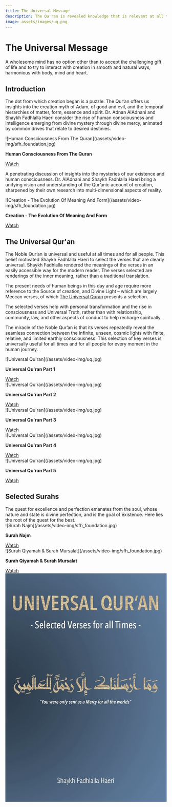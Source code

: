 ```yaml
---
title: The Universal Message
description: The Qu'ran is revealed knowledge that is relevant at all times for all people. It is a mercy upon all the worlds. In this collected series of talks, Shaykh Fadhlalla, Dr Adnan AlAdnani, Shaykh Saadi Shakur and Syed Haider Mehdi explore its inner meanings and outer roots.
image: assets/images/uq.png
---
```


# The Universal Message

<div class="callout">
A wholesome mind has no option other than to accept the challenging gift of life and to try to interact with creation in smooth and natural ways, harmonious with body, mind and heart.
</div>

## Introduction

The dot from which creation began is a puzzle. The Qur’an offers us insights into the creation myth of Adam, of good and evil, and the temporal hierarchies of matter, form, essence and spirit. Dr. Adnan AlAdnani and Shaykh Fadhlalla Haeri consider the rise of human consciousness and intelligence emerging from divine mystery through divine mercy, animated by common drives that relate to desired destinies.

<div markdown="1" class="card video sidebar center gemoji center-content center-card">

<div markdown="2" class="video-image">
![Human Consciousness From The Quran](/assets/video-img/sfh_foundation.jpg)
</div>

**Human Consciousness From The Quran**

<div markdown="3" class="video-link">
<a target="_blank" href="https://www.youtube.com/watch?v=LWLbJ4W8m2I">Watch</a>
</div>

</div>

<div markdown="1" class="clear"></div>

A penetrating discussion of insights into the mysteries of our existence and human consciousness. Dr. AlAdnani and Shaykh Fadhlalla Haeri bring a unifying vision and understanding of the Qur’anic account of creation, sharpened by their own research into multi-dimensional aspects of reality. 

<div markdown="1" class="card video sidebar center gemoji center-content center-card">

<div markdown="2" class="video-image">
![Creation - The Evolution Of Meaning And Form](/assets/video-img/sfh_foundation.jpg)
</div>

**Creation - The Evolution Of Meaning And Form**

<div markdown="3" class="video-link">
<a target="_blank" href="https://www.youtube.com/watch?v=Gb7isTAsFOM">Watch</a>
</div>

</div>

<div markdown="1" class="clear"></div>

## The Universal Qur'an

The Noble Qur’an is universal and useful at all times and for all people. This belief motivated Shaykh Fadhlalla Haeri to select the verses that are clearly universal. Shaykh Fadhlalla rendered the meanings of the verses in an easily accessible way for the modern reader. The verses selected are renderings of the inner meaning, rather than a traditional translation.

The present needs of human beings in this day and age require more reference to the Source of creation, and Divine Light – which are largely Meccan verses, of which <a href="https://zahrapublications.pub/book-UniversalQuran.php#bookTitle" target="_blank" rel="noopener noreferrer">The Universal Quran</a> presents a selection.

The selected verses help with personal transformation and the rise in consciousness and Universal Truth, rather than with relationship, community, law, and other aspects of conduct to help recharge spiritually.

The miracle of the Noble Qur’an is that its verses repeatedly reveal the seamless connection between the infinite, unseen, cosmic lights with finite, relative, and limited earthly consciousness. This selection of key verses is universally useful for all times and for all people for every moment in the human journey. 

<div markdown="1" class="card video sidebar center gemoji center-content">

<div markdown="2" class="video-image">
![Universal Qu'ran](/assets/video-img/uq.jpg)
</div>

**Universal Qu'ran Part 1**

<div markdown="3" class="video-link">
<a href="https://youtu.be/FnLUqkqlHRI" target="_blank" rel="noopener noreferrer">Watch</a>
</div>

</div>

<div markdown="1" class="card video sidebar center gemoji center-content">

<div markdown="2" class="video-image">
![Universal Qu'ran](/assets/video-img/uq.jpg)
</div>

**Universal Qu'ran Part 2**

<div markdown="3" class="video-link">
<a href="https://youtu.be/np9bvFWqVnU" target="_blank" rel="noopener noreferrer">Watch</a>
</div>

</div>

<div markdown="1" class="card video sidebar center gemoji center-content">

<div markdown="2" class="video-image">
![Universal Qu'ran](/assets/video-img/uq.jpg)
</div>

**Universal Qu'ran Part 3**

<div markdown="3" class="video-link">
<a href="https://youtu.be/ybWUDWe8pso" target="_blank" rel="noopener noreferrer">Watch</a>
</div>

</div>

<div markdown="1" class="card video sidebar center gemoji center-content">

<div markdown="2" class="video-image">
![Universal Qu'ran](/assets/video-img/uq.jpg)
</div>

**Universal Qu'ran Part 4**

<div markdown="3" class="video-link">
<a href="https://youtu.be/pC0v6ymlcJI" target="_blank" rel="noopener noreferrer">Watch</a>
</div>

</div>

<div markdown="1" class="card video sidebar center gemoji center-content">

<div markdown="2" class="video-image">
![Universal Qu'ran](/assets/video-img/uq.jpg)
</div>

**Universal Qu'ran Part 5**

<div markdown="3" class="video-link">
<a href="https://youtu.be/IT3vmzIaPHk" target="_blank" rel="noopener noreferrer">Watch</a>
</div>

</div>

<div markdown="1" class="clear"></div>

## Selected Surahs

<div class="callout">
The quest for excellence and perfection emanates from the soul, whose nature and state is divine perfection, and is the goal of existence. Here lies the root of the quest for the best.
</div> 

<div markdown="1" class="card video sidebar center gemoji center-content">

<div markdown="2" class="video-image">
![Surah Najm](/assets/video-img/sfh_foundation.jpg)
</div>

**Surah Najm**

<div markdown="3" class="video-link">
<a target="_blank" href="https://www.youtube.com/watch?v=SxDaSBcMkjI">Watch</a>
</div>

</div>

<div markdown="1" class="card video sidebar center gemoji center-content">

<div markdown="2" class="video-image">
![Surah Qiyamah & Surah Mursalat](/assets/video-img/sfh_foundation.jpg)
</div>

**Surah Qiyamah & Surah Mursalat**

<div markdown="3" class="video-link">
<a target="_blank" href="https://www.youtube.com/watch?v=hWNsCLF3Bhw">Watch</a>
</div>

</div>

<a href="https://zahrapublications.pub/book-UniversalQuran.php#bookTitle" target="_blank" rel="noopener noreferrer">
    <img src="/assets/images/uq.png" />
</a>

